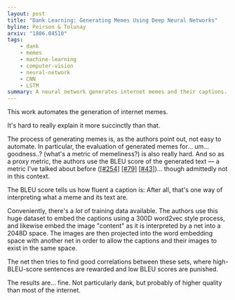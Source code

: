 ```yaml
---
layout: post
title: "Dank Learning: Generating Memes Using Deep Neural Networks"
byline: Peirson & Tolunay
arxiv: "1806.04510"
tags:
    - dank
    - memes
    - machine-learning
    - computer-vision
    - neural-network
    - CNN
    - LSTM
summary: A neural network generates internet memes and their captions.
---
```


This work automates the generation of internet memes.

It's hard to really explain it more succinctly than that.

The process of generating memes is, as the authors point out, not easy to automate. In particular, the evaluation of generated memes for... um... goodness..? (what's a metric of memeliness?) is also really hard. And so as a proxy metric, the authors use the BLEU score of the generated text — a metric I've talked about before ([[#254]](http://blog.jordan.matelsky.com/365papers/254) [[#79]](http://blog.jordan.matelsky.com/365papers/79) [[#43]](http://blog.jordan.matelsky.com/365papers/43))... though admittedly not in this context.

The BLEU score tells us how fluent a caption is: After all, that's one way of interpreting what a meme and its text are.

Conveniently, there's a _lot_ of training data available. The authors use this huge dataset to embed the captions using a 300D word2vec style process, and likewise embed the image "content" as it is interpreted by a net into a 2048D space. The images are then projected into the word embedding space with another net in order to allow the captions and their images to exist in the same space.

The net then tries to find good correlations between these sets, where high-BLEU-score sentences are rewarded and low BLEU scores are punished.

The results are... fine. Not particularly dank, but probably of higher quality than most of the internet.
